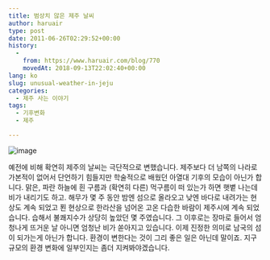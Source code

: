 ```yaml
---
title: 범상치 않은 제주 날씨
author: haruair
type: post
date: 2011-06-26T02:29:52+00:00
history:
  - 
    from: https://www.haruair.com/blog/770
    movedAt: 2018-09-13T22:02:40+00:00
lang: ko
slug: unusual-weather-in-jeju
categories:
  - 제주 사는 이야기
tags:
  - 기후변화
  - 제주

---
```

<img style="display:block;margin-right:auto;margin-left:auto;" alt="image" src="https://edykim.com/wp-content/uploads/2011/06/wpid-사진110623_001.jpg?w=660" data-recalc-dims="1" />

예전에 비해 확연히 제주의 날씨는 극단적으로 변했습니다. 제주보다 더 남쪽의 나라로 가본적이 없어서 단언하기 힘들지만 학술적으로 배웠던 아열대 기후의 모습이 아닌가 합니다. 맑은, 파란 하늘에 흰 구름과 (확연히 다른) 먹구름이 떠 있는가 하면 햇볕 나는데 비가 내리기도 하고. 해무가 몇 주 동안 밤엔 섬으로 올라오고 낮엔 바다로 내려가는 현상도 계속 되었고 푄 현상으로 한라산을 넘어온 고온 다습한 바람이 제주시에 계속 되었습니다. 습해서 불쾌지수가 상당히 높았던 몇 주였습니다. 그 이후로는 장마로 들어서 엄청나게 뜨거운 날 아니면 엄청난 비가 쏟아지고 있습니다. 이제 진정한 의미로 남국의 섬이 되가는게 아닌가 합니다. 환경이 변한다는 것이 그리 좋은 일은 아닌데 말이죠. 지구 규모의 환경 변화에 일부인지는 좀더 지켜봐야겠습니다.